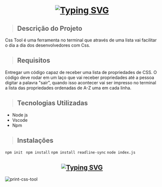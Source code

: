 <h1 align="center"> <a href="https://git.io/typing-svg"><img src="https://readme-typing-svg.demolab.com?font=Pacifico&size=30&pause=1000&color=830FDE&background=AC4FFF00&center=true&width=435&lines=Css_Tool" alt="Typing SVG" /></a> </h1>

> ## Descrição do Projeto
Css Tool é uma ferramenta no terminal que através de uma lista vai facilitar o dia a dia dos desenvolvedores com Css.

> ## Requisitos 
Entregar um código capaz de receber uma lista de
propriedades de CSS. 
O código deve rodar em um laço que vai receber propriedades até a pessoa digitar a palavra "sair", quando isso acontecer vai ser impresso no terminal a lista das propriedades ordenadas de A-Z uma em cada linha.


> ## Tecnologias Utilizadas
 - Node js
 - Vscode
 - Npm
  
> ## Instalações
`npm init `
`npm install`
`npm install readline-sync`
`node index.js`
 

## <h2 align="center"> <a href="https://git.io/typing-svg"><img src="https://readme-typing-svg.demolab.com?font=Pacifico&size=25&pause=7000&color=830FDE&background=AC4FFF00&center=true&width=435&lines=Print's" alt="Typing SVG" /></a> </h2>

![print-css-tool](https://user-images.githubusercontent.com/115565161/225421488-4c0ea600-5236-4327-9896-abd6ee571a87.png)

